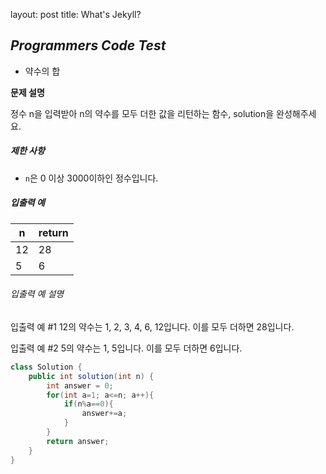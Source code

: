 layout: post
title: What's Jekyll?

## *Programmers Code Test*



- 약수의 합

**문제 설명**

정수 n을 입력받아 n의 약수를 모두 더한 값을 리턴하는 함수, solution을 완성해주세요.

##### 제한 사항

- `n`은 0 이상 3000이하인 정수입니다.

##### 입출력 예

| n    | return |
| ---- | ------ |
| 12   | 28     |
| 5    | 6      |

###### 입출력 예 설명

입출력 예 #1
12의 약수는 1, 2, 3, 4, 6, 12입니다. 이를 모두 더하면 28입니다.

입출력 예 #2
5의 약수는 1, 5입니다. 이를 모두 더하면 6입니다.



```java
class Solution {
    public int solution(int n) {
        int answer = 0;
        for(int a=1; a<=n; a++){
            if(n%a==0){
                answer+=a;
            }
        }
        return answer;
    }
}
```

